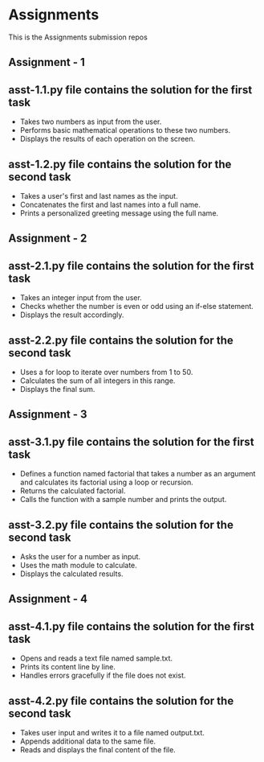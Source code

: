 # Assignments

This is the Assignments submission repos 

## Assignment - 1
## asst-1.1.py file contains the solution for the first task

- Takes two numbers as input from the user.
- Performs basic mathematical operations to these two numbers.
- Displays the results of each operation on the screen.

## asst-1.2.py file contains the solution for the second task

- Takes a user's first and last names as the input.
- Concatenates the first and last names into a full name.
- Prints a personalized greeting message using the full name.

## Assignment - 2
## asst-2.1.py file contains the solution for the first task

- Takes an integer input from the user.
- Checks whether the number is even or odd using an if-else statement.
- Displays the result accordingly.

## asst-2.2.py file contains the solution for the second task

- Uses a for loop to iterate over numbers from 1 to 50.
- Calculates the sum of all integers in this range.
- Displays the final sum.

## Assignment - 3
## asst-3.1.py file contains the solution for the first task

- Defines a function named factorial that takes a number as an argument and calculates its factorial using a loop or recursion.
- Returns the calculated factorial.
- Calls the function with a sample number and prints the output.

## asst-3.2.py file contains the solution for the second task

- Asks the user for a number as input.
- Uses the math module to calculate.
- Displays the calculated results.

## Assignment - 4
## asst-4.1.py file contains the solution for the first task

- Opens and reads a text file named sample.txt.
- Prints its content line by line.
- Handles errors gracefully if the file does not exist.

## asst-4.2.py file contains the solution for the second task

- Takes user input and writes it to a file named output.txt.
- Appends additional data to the same file.
- Reads and displays the final content of the file.
